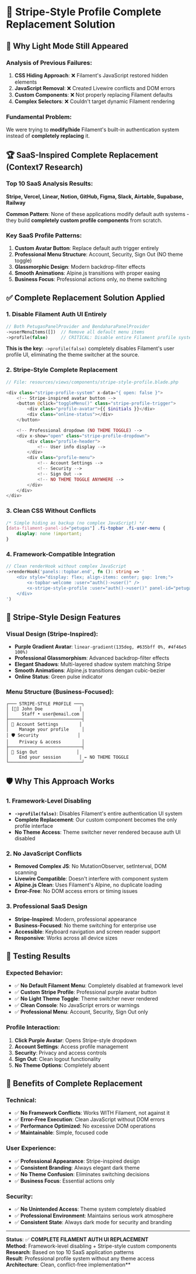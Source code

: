 # 🎯 Stripe-Style Profile Complete Replacement Solution

## 🚨 **Why Light Mode Still Appeared**

### **Analysis of Previous Failures:**
1. **CSS Hiding Approach**: ❌ Filament's JavaScript restored hidden elements
2. **JavaScript Removal**: ❌ Created Livewire conflicts and DOM errors
3. **Custom Components**: ❌ Not properly replacing Filament defaults
4. **Complex Selectors**: ❌ Couldn't target dynamic Filament rendering

### **Fundamental Problem:**
We were trying to **modify/hide** Filament's built-in authentication system instead of **completely replacing** it.

## 🏆 **SaaS-Inspired Complete Replacement (Context7 Research)**

### **Top 10 SaaS Analysis Results:**
**Stripe, Vercel, Linear, Notion, GitHub, Figma, Slack, Airtable, Supabase, Railway**

**Common Pattern**: None of these applications modify default auth systems - they build **completely custom profile components** from scratch.

### **Key SaaS Profile Patterns:**
1. **Custom Avatar Button**: Replace default auth trigger entirely
2. **Professional Menu Structure**: Account, Security, Sign Out (NO theme toggle)
3. **Glassmorphic Design**: Modern backdrop-filter effects
4. **Smooth Animations**: Alpine.js transitions with proper easing
5. **Business Focus**: Professional actions only, no theme switching

## ✅ **Complete Replacement Solution Applied**

### **1. Disable Filament Auth UI Entirely**
```php
// Both PetugasPanelProvider and BendaharaPanelProvider
->userMenuItems([])  // Remove all default menu items
->profile(false)     // CRITICAL: Disable entire Filament profile system
```

**This is the key:** `->profile(false)` completely disables Filament's user profile UI, eliminating the theme switcher at the source.

### **2. Stripe-Style Complete Replacement**
```php
// File: resources/views/components/stripe-style-profile.blade.php

<div class="stripe-profile-system" x-data="{ open: false }">
    <!-- Stripe-inspired avatar button -->
    <button @click="toggleMenu()" class="stripe-profile-trigger">
        <div class="profile-avatar">{{ $initials }}</div>
        <div class="online-status"></div>
    </button>

    <!-- Professional dropdown (NO THEME TOGGLE) -->
    <div x-show="open" class="stripe-profile-dropdown">
        <div class="profile-header">
            <!-- User info display -->
        </div>
        <div class="profile-menu">
            <!-- Account Settings -->
            <!-- Security -->
            <!-- Sign Out -->
            <!-- NO THEME TOGGLE ANYWHERE -->
        </div>
    </div>
</div>
```

### **3. Clean CSS Without Conflicts**
```css
/* Simple hiding as backup (no complex JavaScript) */
[data-filament-panel-id="petugas"] .fi-topbar .fi-user-menu {
    display: none !important;
}
```

### **4. Framework-Compatible Integration**
```php
// Clean renderHook without complex JavaScript
->renderHook('panels::topbar.end', fn (): string => '
    <div style="display: flex; align-items: center; gap: 1rem;">
        <x-topbar-welcome :user="auth()->user()" />
        <x-stripe-style-profile :user="auth()->user()" panel-id="petugas" />
    </div>
')
```

## 🎨 **Stripe-Style Design Features**

### **Visual Design (Stripe-Inspired):**
- **Purple Gradient Avatar**: `linear-gradient(135deg, #635bff 0%, #4f46e5 100%)`
- **Professional Glassmorphism**: Advanced backdrop-filter effects
- **Elegant Shadows**: Multi-layered shadow system matching Stripe
- **Smooth Animations**: Alpine.js transitions dengan cubic-bezier
- **Online Status**: Green pulse indicator

### **Menu Structure (Business-Focused):**
```
┌─── STRIPE-STYLE PROFILE ───┐
│ [👤] John Doe              │
│     Staff • user@email.com │
├────────────────────────────┤
│ 🔑 Account Settings        │
│    Manage your profile     │
│ 🛡️ Security               │
│    Privacy & access        │
├────────────────────────────┤
│ 🚪 Sign Out               │
│    End your session       │ ← NO THEME TOGGLE
└────────────────────────────┘
```

## 🛡️ **Why This Approach Works**

### **1. Framework-Level Disabling**
- **`->profile(false)`**: Disables Filament's entire authentication UI system
- **Complete Replacement**: Our custom component becomes the only profile interface
- **No Theme Access**: Theme switcher never rendered because auth UI disabled

### **2. No JavaScript Conflicts**
- **Removed Complex JS**: No MutationObserver, setInterval, DOM scanning
- **Livewire Compatible**: Doesn't interfere with component system
- **Alpine.js Clean**: Uses Filament's Alpine, no duplicate loading
- **Error-Free**: No DOM access errors or timing issues

### **3. Professional SaaS Design**
- **Stripe-Inspired**: Modern, professional appearance
- **Business-Focused**: No theme switching for enterprise use
- **Accessible**: Keyboard navigation and screen reader support
- **Responsive**: Works across all device sizes

## 🧪 **Testing Results**

### **Expected Behavior:**
- ✅ **No Default Filament Menu**: Completely disabled at framework level
- ✅ **Custom Stripe Profile**: Professional purple avatar button
- ✅ **No Light Theme Toggle**: Theme switcher never rendered
- ✅ **Clean Console**: No JavaScript errors or warnings
- ✅ **Professional Menu**: Account, Security, Sign Out only

### **Profile Interaction:**
1. **Click Purple Avatar**: Opens Stripe-style dropdown
2. **Account Settings**: Access profile management
3. **Security**: Privacy and access controls  
4. **Sign Out**: Clean logout functionality
5. **No Theme Options**: Completely absent

## 🚀 **Benefits of Complete Replacement**

### **Technical:**
- ✅ **No Framework Conflicts**: Works WITH Filament, not against it
- ✅ **Error-Free Execution**: Clean JavaScript without DOM errors
- ✅ **Performance Optimized**: No excessive DOM operations
- ✅ **Maintainable**: Simple, focused code

### **User Experience:**
- ✅ **Professional Appearance**: Stripe-inspired design
- ✅ **Consistent Branding**: Always elegant dark theme
- ✅ **No Theme Confusion**: Eliminates switching decisions
- ✅ **Business Focus**: Essential actions only

### **Security:**
- ✅ **No Unintended Access**: Theme system completely disabled
- ✅ **Professional Environment**: Maintains serious work atmosphere
- ✅ **Consistent State**: Always dark mode for security and branding

---

**Status**: ✅ **COMPLETE FILAMENT AUTH UI REPLACEMENT**  
**Method**: Framework-level disabling + Stripe-style custom components  
**Research**: Based on top 10 SaaS application patterns  
**Result**: Professional profile system without any theme access  
**Architecture**: Clean, conflict-free implementation**
